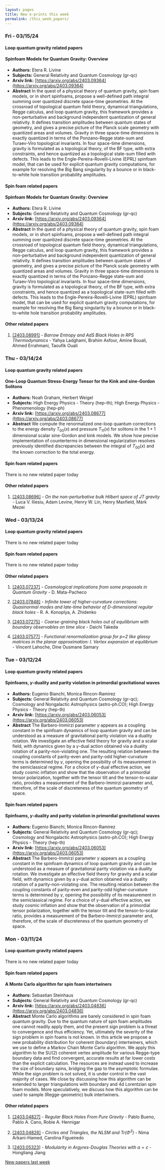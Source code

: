 ```yaml
---
layout: pages
title: New e-prints this week
permalink: /this_week_papers/
---
```




### Fri - 03/15/24

#### Loop quantum gravity related papers

#### **Spinfoam Models for Quantum Gravity: Overview**
 - **Authors:** Etera R. Livine
 - **Subjects:** General Relativity and Quantum Cosmology (gr-qc)
 - **Arxiv link:** [https://arxiv.org/abs/2403.09364](https://arxiv.org/abs/2403.09364)
 - **Abstract**
 In the quest of a physical theory of quantum gravity, spin foam models, or in short spinfoams, propose a well-defined path integral summing over quantized discrete space-time geometries. At the crossroad of topological quantum field theory, dynamical triangulations, Regge calculus, and loop quantum gravity, this framework provides a non-perturbative and background independent quantization of general relativity. It defines transition amplitudes between quantum states of geometry, and gives a precise picture of the Planck scale geometry with quantized areas and volumes. Gravity in three space-time dimensions is exactly quantized in terms of the Ponzano-Regge state-sum and Turaev-Viro topological invariants. In four space-time dimensions, gravity is formulated as a topological theory, of the BF type, with extra constraints, and hence quantized as a topological state-sum filled with defects. This leads to the Engle-Pereira-Rovelli-Livine (EPRL) spinfoam model, that can be used for explicit quantum gravity computations, for example for resolving the Big Bang singularity by a bounce or in black-to-white hole transition probability amplitudes. 

#### Spin foam related papers

#### **Spinfoam Models for Quantum Gravity: Overview**
 - **Authors:** Etera R. Livine
 - **Subjects:** General Relativity and Quantum Cosmology (gr-qc)
 - **Arxiv link:** [https://arxiv.org/abs/2403.09364](https://arxiv.org/abs/2403.09364)
 - **Abstract**
 In the quest of a physical theory of quantum gravity, spin foam models, or in short spinfoams, propose a well-defined path integral summing over quantized discrete space-time geometries. At the crossroad of topological quantum field theory, dynamical triangulations, Regge calculus, and loop quantum gravity, this framework provides a non-perturbative and background independent quantization of general relativity. It defines transition amplitudes between quantum states of geometry, and gives a precise picture of the Planck scale geometry with quantized areas and volumes. Gravity in three space-time dimensions is exactly quantized in terms of the Ponzano-Regge state-sum and Turaev-Viro topological invariants. In four space-time dimensions, gravity is formulated as a topological theory, of the BF type, with extra constraints, and hence quantized as a topological state-sum filled with defects. This leads to the Engle-Pereira-Rovelli-Livine (EPRL) spinfoam model, that can be used for explicit quantum gravity computations, for example for resolving the Big Bang singularity by a bounce or in black-to-white hole transition probability amplitudes. 



#### Other related papers

1. [[2403.08991]](https://arxiv.org/abs/2403.08991) - *Barrow Entropy and AdS Black Holes in RPS Thermodynamics* - Yahya Ladghami, Brahim Asfour, Amine Bouali, Ahmed Errahmani, Taoufik Ouali



### Thu - 03/14/24

#### Loop quantum gravity related papers

#### **One-Loop Quantum Stress-Energy Tensor for the Kink and sine-Gordon  Solitons**
 - **Authors:** Noah Graham, Herbert Weigel
 - **Subjects:** High Energy Physics - Theory (hep-th); High Energy Physics - Phenomenology (hep-ph)
 - **Arxiv link:** [https://arxiv.org/abs/2403.08677](https://arxiv.org/abs/2403.08677)
 - **Abstract**
 We compute the renormalized one-loop quantum corrections to the energy density $T_{00}(x)$ and pressure $T_{11}(x)$ for solitons in the $1+1$ dimensional scalar sine-Gordon and kink models. We show how precise implementation of counterterms in dimensional regularization resolves previously identified discrepancies between the integral of $T_{00}(x)$ and the known correction to the total energy. 

#### Spin foam related papers

There is no new related paper today 



#### Other related papers

1. [[2403.08696]](https://arxiv.org/abs/2403.08696) - *On the non-perturbative bulk Hilbert space of JT gravity* - Luca V. Iliesiu, Adam Levine, Henry W. Lin, Henry Maxfield, Márk Mezei



### Wed - 03/13/24

#### Loop quantum gravity related papers

There is no new related paper today 

#### Spin foam related papers

There is no new related paper today 



#### Other related papers

1. [[2403.07237]](https://arxiv.org/abs/2403.07237) - *Cosmological implications from some proposals in Quantum Gravity* - D. Mata-Pacheco

1. [[2403.07848]](https://arxiv.org/abs/2403.07848) - *Infinite tower of higher-curvature corrections: Quasinormal modes and  late-time behavior of D-dimensional regular black holes* - R. A. Konoplya, A. Zhidenko

1. [[2403.07275]](https://arxiv.org/abs/2403.07275) - *Coarse-graining black holes out of equilibrium with boundary observables  on time slice* - Daichi Takeda

1. [[2403.07577]](https://arxiv.org/abs/2403.07577) - *Functional renormalization group for p=2 like glassy matrices in the  planar approximation: I. Vertex expansion at equilibrium* - Vincent Lahoche, Dine Ousmane Samary



### Tue - 03/12/24

#### Loop quantum gravity related papers

#### **Spinfoams, $γ$-duality and parity violation in primordial  gravitational waves**
 - **Authors:** Eugenio Bianchi, Monica Rincon-Ramirez
 - **Subjects:** General Relativity and Quantum Cosmology (gr-qc); Cosmology and Nongalactic Astrophysics (astro-ph.CO); High Energy Physics - Theory (hep-th)
 - **Arxiv link:** [https://arxiv.org/abs/2403.06053](https://arxiv.org/abs/2403.06053)
 - **Abstract**
 The Barbero-Immirzi parameter $\gamma$ appears as a coupling constant in the spinfoam dynamics of loop quantum gravity and can be understood as a measure of gravitational parity violation via a duality rotation. We investigate an effective field theory for gravity and a scalar field, with dynamics given by a $\gamma$-dual action obtained via a duality rotation of a parity-non-violating one. The resulting relation between the coupling constants of parity-even and parity-odd higher-curvature terms is determined by $\gamma$, opening the possibility of its measurement in the semiclassical regime. For a choice of $\gamma$-dual effective action, we study cosmic inflation and show that the observation of a primordial tensor polarization, together with the tensor tilt and the tensor-to-scalar ratio, provides a measurement of the Barbero-Immirzi parameter and, therefore, of the scale of discreteness of the quantum geometry of space. 

#### Spin foam related papers

#### **Spinfoams, $γ$-duality and parity violation in primordial  gravitational waves**
 - **Authors:** Eugenio Bianchi, Monica Rincon-Ramirez
 - **Subjects:** General Relativity and Quantum Cosmology (gr-qc); Cosmology and Nongalactic Astrophysics (astro-ph.CO); High Energy Physics - Theory (hep-th)
 - **Arxiv link:** [https://arxiv.org/abs/2403.06053](https://arxiv.org/abs/2403.06053)
 - **Abstract**
 The Barbero-Immirzi parameter $\gamma$ appears as a coupling constant in the spinfoam dynamics of loop quantum gravity and can be understood as a measure of gravitational parity violation via a duality rotation. We investigate an effective field theory for gravity and a scalar field, with dynamics given by a $\gamma$-dual action obtained via a duality rotation of a parity-non-violating one. The resulting relation between the coupling constants of parity-even and parity-odd higher-curvature terms is determined by $\gamma$, opening the possibility of its measurement in the semiclassical regime. For a choice of $\gamma$-dual effective action, we study cosmic inflation and show that the observation of a primordial tensor polarization, together with the tensor tilt and the tensor-to-scalar ratio, provides a measurement of the Barbero-Immirzi parameter and, therefore, of the scale of discreteness of the quantum geometry of space. 

### Mon - 03/11/24

#### Loop quantum gravity related papers

There is no new related paper today 

#### Spin foam related papers

#### **A Monte Carlo algorithm for spin foam intertwiners**
 - **Authors:** Sebastian Steinhaus
 - **Subjects:** General Relativity and Quantum Cosmology (gr-qc)
 - **Arxiv link:** [https://arxiv.org/abs/2403.04836](https://arxiv.org/abs/2403.04836)
 - **Abstract**
 Monte Carlo algorithms are barely considered in spin foam quantum gravity. Due to the quantum nature of spin foam amplitudes one cannot readily apply them, and the present sign problem is a threat to convergence and thus efficiency. Yet, ultimately the severity of the sign problem in spin foams is not known. In this article we propose a new probability distribution for coherent (boundary) intertwiners, which we use to define a Markov Chain Monte Carlo algorithm. We apply this algorithm to the SU(2) coherent vertex amplitude for various Regge-type boundary data and find convergent, accurate results at far lower costs than the explicit calculation. The resources are instead used to increase the size of boundary spins, bridging the gap to the asymptotic formulae. While the sign problem is not solved, it is under control in the vast majority of cases. We close by discussing how this algorithm can be extended to larger triangulations with boundary and 4d Lorentzian spin foam models. More speculatively, we discuss how this algorithm can be used to sample (Regge-geometric) bulk intertwiners. 



#### Other related papers

1. [[2403.04827]](https://arxiv.org/abs/2403.04827) - *Regular Black Holes From Pure Gravity* - Pablo Bueno, Pablo A. Cano, Robie A. Hennigar

1. [[2403.04826]](https://arxiv.org/abs/2403.04826) - *Circles and Triangles, the NLSM and Tr($Φ^3$)* - Nima Arkani-Hamed, Carolina Figueiredo

1. [[2403.05323]](https://arxiv.org/abs/2403.05323) - *Modularity in Argyres-Douglas Theories with $a=c$* - Hongliang Jiang






[New papers last week]({{site.url}}/archived/weekly/pre-prints/2024/03/11/archived_weekly_papers.html)